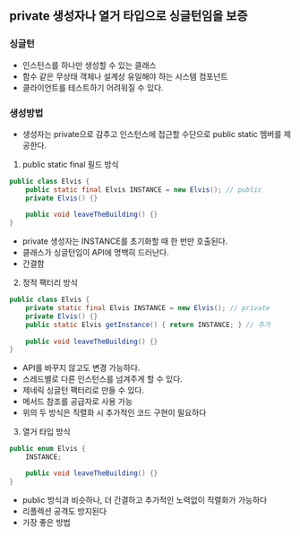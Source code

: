 ## private 생성자나 열거 타입으로 싱글턴임을 보증

### 싱글턴
- 인스턴스를 하나만 생성할 수 있는 클래스
- 함수 같은 무상태 객체나 설계상 유일해야 하는 시스템 컴포넌트
- 클라이언트를 테스트하기 어려워질 수 있다.

### 생성방법
- 생성자는 private으로 감추고 인스턴스에 접근할 수단으로 public static 멤버를 제공한다.

1. public static final 필드 방식
```java
public class Elvis {
    public static final Elvis INSTANCE = new Elvis(); // public
    private Elvis() {}
    
    public void leaveTheBuilding() {}
}
```
- private 생성자는 INSTANCE를 초기화할 때 한 번만 호출된다.
- 클래스가 싱글턴임이 API에 명백히 드러난다.
- 간결함

2. 정적 팩터리 방식
```java
public class Elvis {
    private static final Elvis INSTANCE = new Elvis(); // private
    private Elvis() {}
    public static Elvis getInstance() { return INSTANCE; } // 추가
    
    public void leaveTheBuilding() {}
}
```
- API를 바꾸지 않고도 변경 가능하다.
- 스레드별로 다른 인스턴스를 넘겨주게 할 수 있다.
- 제네릭 싱글턴 팩터리로 만들 수 있다. 
- 메서드 참조를 공급자로 사용 가능
- 위의 두 방식은 직렬화 시 추가적인 코드 구현이 필요하다

3. 열거 타입 방식
```java
public enum Elvis {
    INSTANCE;

    public void leaveTheBuilding() {}
}
```
- public 방식과 비슷하나, 더 간결하고 추가적인 노력없이 직렬화가 가능하다
- 리플렉션 공격도 방지된다
- 가장 좋은 방법



